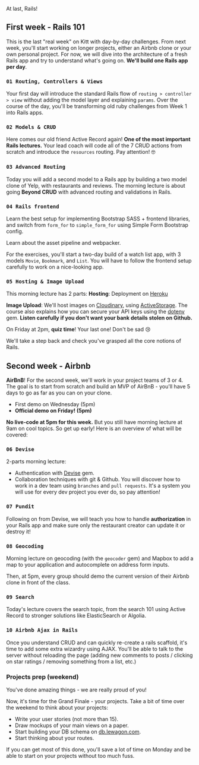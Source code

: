 At last, Rails!

## First week - Rails 101

This is the last "real week" on Kitt with day-by-day challenges. From next week, you'll start working on longer projects, either an Airbnb clone or your own personal project. For now, we will dive into the architecture of a fresh Rails app and try to understand what's going on. **We'll build one Rails app per day**.

### `01 Routing, Controllers & Views`

Your first day will introduce the standard Rails flow of `routing > controller > view` without adding the model layer and explaining `params`. Over the course of the day, you'll be transforming old ruby challenges from Week 1 into Rails apps.

### `02 Models & CRUD`

Here comes our old friend Active Record again! **One of the most important Rails lectures.** Your lead coach will code all of the 7 CRUD actions from scratch and introduce the `resources` routing. Pay attention! 🤓

### `03 Advanced Routing`

Today you will add a second model to a Rails app by building a two model clone of Yelp, with restaurants and reviews. The morning lecture is about going **Beyond CRUD** with advanced routing and validations in Rails.

### `04 Rails frontend`

Learn the best setup for implementing Bootstrap SASS + frontend libraries, and switch from `form_for` to `simple_form_for` using Simple Form Bootstrap config.

Learn about the asset pipeline and webpacker.

For the exercises, you'll start a two-day build of a watch list app, with 3 models `Movie`, `Bookmark`, and `List`.
You will have to follow the frontend setup carefully to work on a nice-looking app.

### `05 Hosting & Image Upload`

This  morning lecture has 2 parts:
**Hosting**: Deployment on [Heroku](http://heroku.com/)

**Image Upload**: We'll host images on [Cloudinary](http://cloudinary.com/), using [ActiveStorage](https://guides.rubyonrails.org/v6.0.1/active_storage_overview.html). The course also explains how you can secure your API keys using the [dotenv](https://github.com/bkeepers/dotenv) gem. **Listen carefully if you don't want your bank details stolen on Github.**

On Friday at 2pm, **quiz time**! Your last one! Don't be sad 😢

We'll take a step back and check you've grasped all the core notions of Rails.

## Second week - Airbnb

**AirBnB**! For the second week, we'll work in your project teams of 3 or 4. The goal is to start from scratch and build an MVP of AirBnB - you'll have 5 days to go as far as you can on your clone.

- First demo on Wednesday (5pm)
- **Official demo on Friday! (5pm)**

**No live-code at 5pm for this week.** But you still have morning lecture at 9am on cool topics. So get up early! Here is an overview of what will be covered:

### `06 Devise`

2-parts morning lecture:

- Authentication with [Devise](https://github.com/plataformatec/devise) gem.
- Collaboration techniques with git & Github. You will discover how to work in a dev team using `branches` and `pull requests`. It's a system you will use for every dev project you ever do, so pay attention!

### `07 Pundit`

Following on from Devise, we will teach you how to handle **authorization** in your Rails app and make sure only the restaurant creator can update it or destroy it!

### `08 Geocoding`

Morning lecture on geocoding (with the `geocoder` gem) and Mapbox to add a map to your application and autocomplete on address form inputs.

Then, at 5pm, every group should demo the current version of their Airbnb clone in front of the class.

### `09 Search`

Today's lecture covers the search topic, from the search 101 using Active Record to stronger solutions like ElasticSearch or Algolia.

### `10 Airbnb Ajax in Rails`

Once you understand CRUD and can quickly re-create a rails scaffold, it's time to add some extra wizardry using AJAX. You'll be able to talk to the server without reloading the page (adding new comments to posts / clicking on star ratings / removing something from a list, etc.)

### Projects prep (weekend)

You've done amazing things - we are really proud of you!

Now, it's time for the Grand Finale - your projects. Take a bit of time over the weekend to think about your projects:

- Write your user stories (not more than 15).
- Draw mockups of your main views on a paper.
- Start building your DB schema on [db.lewagon.com](http://db.lewagon.com).
- Start thinking about your routes.

If you can get most of this done, you'll save a lot of time on Monday and be able to start on your projects without too much fuss.
